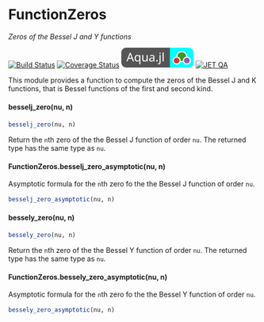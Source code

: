 # FunctionZeros
*Zeros of the Bessel J and Y functions*

[![Build Status](https://github.com/jlapeyre/FunctionZeros.jl/actions/workflows/CI.yml/badge.svg?branch=master)](https://github.com/jlapeyre/FunctionZeros.jl/actions/workflows/CI.yml?query=branch%3Amaster)
[![Coverage Status](https://coveralls.io/repos/github/jlapeyre/FunctionZeros.jl/badge.svg?branch=master)](https://coveralls.io/github/jlapeyre/FunctionZeros.jl?branch=master)
[![Aqua QA](https://raw.githubusercontent.com/JuliaTesting/Aqua.jl/master/badge.svg)](https://github.com/JuliaTesting/Aqua.jl)
[![JET QA](https://img.shields.io/badge/JET.jl-%E2%9C%88%EF%B8%8F-%23aa4444)](https://github.com/aviatesk/JET.jl)

This module provides a function to compute the zeros of the Bessel J and K functions,
that is Bessel functions of the first and second kind.

#### besselj_zero(nu, n)

```julia
besselj_zero(nu, n)
```

Return the `n`th zero of the the Bessel J function of order `nu`. The returned
type has the same type as `nu`.

#### FunctionZeros.besselj_zero_asymptotic(nu, n)

Asymptotic formula for the `n`th zero fo the the Bessel J function of order `nu`.

```julia
besselj_zero_asymptotic(nu, n)
```


#### bessely_zero(nu, n)

```julia
bessely_zero(nu, n)
```

Return the `n`th zero of the the Bessel Y function of order `nu`. The returned
type has the same type as `nu`.

#### FunctionZeros.bessely_zero_asymptotic(nu, n)

Asymptotic formula for the `n`th zero fo the the Bessel Y function of order `nu`.

```julia
bessely_zero_asymptotic(nu, n)
```
